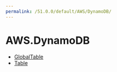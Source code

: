 ```yaml
---
permalink: /51.0.0/default/AWS/DynamoDB/
---
```


# AWS.DynamoDB



* [GlobalTable](GlobalTable.md)
* [Table](Table.md)
